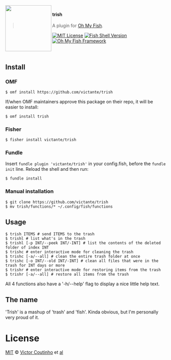 <img src="https://cdn.rawgit.com/oh-my-fish/oh-my-fish/e4f1c2e0219a17e2c748b824004c8d0b38055c16/docs/logo.svg" align="left" width="144px" height="144px"/>

#### trish
> A plugin for [Oh My Fish][omf-link].

[![MIT License](https://img.shields.io/badge/license-MIT-007EC7.svg?style=flat-square)](/LICENSE)
[![Fish Shell Version](https://img.shields.io/badge/fish-v3.0.0-007EC7.svg?style=flat-square)](https://fishshell.com)
[![Oh My Fish Framework](https://img.shields.io/badge/Oh%20My%20Fish-Framework-007EC7.svg?style=flat-square)](https://www.github.com/oh-my-fish/oh-my-fish)

<br/>


## Install

### OMF

```fish
$ omf install https://github.com/victante/trish
```

If/when OMF maintainers approve this package on their repo, it will be easier to install:

```fish
$ omf install trish
```

### Fisher

```fish
$ fisher install victante/trish
```

### Fundle

Insert `fundle plugin 'victante/trish'` in your config.fish, before the `fundle init` line. Reload the shell and then run:

```fish
$ fundle install
```

### Manual installation

```fish
$ git clone https://github.com/victante/trish
$ mv trish/functions/* ~/.config/fish/functions
```


## Usage

```fish
$ trish ITEMS # send ITEMS to the trash
$ trishl # list what's in the trash
$ trishl [-p INT/--peek INT/-INT] # list the contents of the deleted folder of index INT
$ trishc # enter interactive mode for cleaning the trash
$ trishc [-a/--all] # clean the entire trash folder at once
$ trishc [-o INT/--old INT/-INT] # clean all files that were in the trash for INT days or more
$ trishr # enter interactive mode for restoring items from the trash
$ trishr [-a/--all] # restore all items from the trash
```

All 4 functions also have a '-h/--help' flag to display a nice little help text.


## The name

'Trish' is a mashup of 'trash' and 'fish'. Kinda obvious, but I'm personally very proud of it.


# License

[MIT][mit] © [Victor Coutinho][author] et [al][contributors]


[mit]:            https://opensource.org/licenses/MIT
[author]:         https://github.com/{{USER}}
[contributors]:   https://github.com/{{USER}}/plugin-trish/graphs/contributors
[omf-link]:       https://www.github.com/oh-my-fish/oh-my-fish

[license-badge]:  https://img.shields.io/badge/license-MIT-007EC7.svg?style=flat-square
